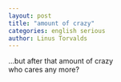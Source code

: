 ```yaml
---
layout: post
title: "amount of crazy"
categories: english serious
author: Linus Torvalds
---
```


…but after that amount of crazy  
who cares any more?
